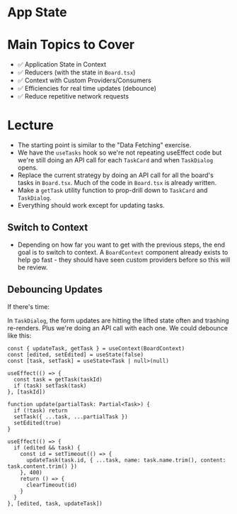 # App State

# Main Topics to Cover

- ✅ Application State in Context
- ✅ Reducers (with the state in `Board.tsx`)
- ✅ Context with Custom Providers/Consumers
- ✅ Efficiencies for real time updates (debounce)
- ✅ Reduce repetitive network requests

# Lecture

- The starting point is similar to the "Data Fetching" exercise.
- We have the `useTasks` hook so we're not repeating useEffect code but we're still doing an API call for each `TaskCard` and when `TaskDialog` opens.
- Replace the current strategy by doing an API call for all the board's tasks in `Board.tsx`. Much of the code in `Board.tsx` is already written.
- Make a `getTask` utility function to prop-drill down to `TaskCard` and `TaskDialog`.
- Everything should work except for updating tasks.

## Switch to Context

- Depending on how far you want to get with the previous steps, the end goal is to switch to context. A `BoardContext` component already exists to help go fast - they should have seen custom providers before so this will be review.

## Debouncing Updates

If there's time:

In `TaskDialog`, the form updates are hitting the lifted state often and trashing re-renders. Plus we're doing an API call with each one. We could debounce like this:

```tsx
const { updateTask, getTask } = useContext(BoardContext)
const [edited, setEdited] = useState(false)
const [task, setTask] = useState<Task | null>(null)

useEffect(() => {
  const task = getTask(taskId)
  if (task) setTask(task)
}, [taskId])

function update(partialTask: Partial<Task>) {
  if (!task) return
  setTask({ ...task, ...partialTask })
  setEdited(true)
}

useEffect(() => {
  if (edited && task) {
    const id = setTimeout(() => {
      updateTask(task.id, { ...task, name: task.name.trim(), content: task.content.trim() })
    }, 400)
    return () => {
      clearTimeout(id)
    }
  }
}, [edited, task, updateTask])
```
